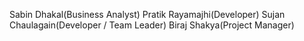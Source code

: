 Sabin Dhakal(Business Analyst)
Pratik Rayamajhi(Developer)
Sujan Chaulagain(Developer / Team Leader)
Biraj Shakya(Project Manager)
